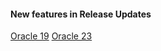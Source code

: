 #### New features in Release Updates

[Oracle 19](https://docs.oracle.com/en/database/oracle/oracle-database/19/newft/new-features-19c-release-updates.html#GUID-AC0DAFEE-2DFF-4EA8-A9B9-DB0E0E76211B)
[Oracle 23](https://docs.oracle.com/en/database/oracle/oracle-database/23/nfcoa/release_updates.html#GUID-ru_23_7)
